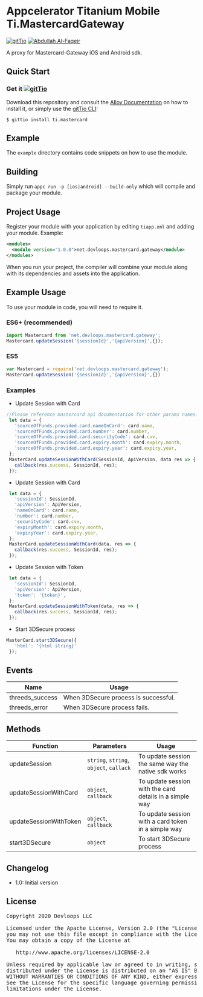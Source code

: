 # Appcelerator Titanium Mobile Ti.MastercardGateway

[![gitTio](http://gitt.io/badge.svg)](http://gitt.io/component/ti.mastercard) [![Abdullah Al-Faqeir](https://img.shields.io/badge/maintainer-Abdullah_Al_Faqeir-yellow.svg?style=flat-square)](https://github.com/abdullahfaqeir)

A proxy for Mastercard-Gateway iOS and Android sdk.


## Quick Start

### Get it [![gitTio](http://gitt.io/badge.png)](http://gitt.io/component/ti.mastercard)
Download this repository and consult the [Alloy Documentation](http://docs.appcelerator.com/titanium/latest/#!/guide/Alloy_XML_Markup-section-35621528_AlloyXMLMarkup-ImportingWidgets) on how to install it, or simply use the [gitTio CLI](http://gitt.io/cli):

`$ gittio install ti.mastercard`


## Example

The `example` directory contains code snippets on how to use the module.

## Building

Simply run `appc run -p [ios|android] --build-only` which will compile and package your module.

## Project Usage

Register your module with your application by editing `tiapp.xml` and adding your module.
Example:

```xml
<modules>
  <module version="1.0.0">net.devloops.mastercard.gateway</module>
</modules>
```

When you run your project, the compiler will combine your module along with its dependencies
and assets into the application.

## Example Usage

To use your module in code, you will need to require it.

### ES6+ (recommended)

```js
import Mastercard from 'net.devloops.mastercard.gateway';
Mastercard.updateSession('{sessionId}','{apiVersion}',{});
```

### ES5

```js
var Mastercard = require('net.devloops.mastercard.gateway');
Mastercard.updateSession('{sessionId}','{apiVersion}',{})
```

### Examples

- Update Session with Card
 ```javascript
 //Please reference mastercard api documentation for other params names.
  let data = {    
    'sourceOfFunds.provided.card.nameOnCard': card.name,
    'sourceOfFunds.provided.card.number': card.number,
    'sourceOfFunds.provided.card.securityCode': card.cvv,
    'sourceOfFunds.provided.card.expiry.month': card.expiry.month,
    'sourceOfFunds.provided.card.expiry.year': card.expiry.year,
  };
  MasterCard.updateSessionWithCard(SessionId, ApiVersion, data res => {
    callback(res.success, SessionId, res);
  });
```

- Update Session with Card
 ```javascript
  let data = {
    'sessionId': SessionId,
    'apiVersion': ApiVersion,
    'nameOnCard': card.name,
    'number': card.number,
    'securityCode': card.cvv,
    'expiryMonth': card.expiry.month,
    'expiryYear': card.expiry.year,
  };
  MasterCard.updateSessionWithCard(data, res => {
    callback(res.success, SessionId, res);
  });
```

- Update Session with Token
 ```javascript
  let data = {
    'sessionId': SessionId,
    'apiVersion': ApiVersion,
    'token': '{token}',    
  };
  MasterCard.updateSessionWithToken(data, res => {
    callback(res.success, SessionId, res);
  });
```

- Start 3DSecure process
 ```javascript
 MasterCard.start3DSecure({
    'html': '{html string}'
  });
 ```


## Events

| Name  | Usage |
| ---------  | ----------- |
| threeds_success     | When 3DSecure process is successful. |
| threeds_error       | When 3DSecure process fails. |


## Methods

| Function   | Parameters | Usage |
| ---------- | ---------- | ----- |
| updateSession           | `string`, `string`, `object`, `callack`   | To update session the same way the native sdk works |
| updateSessionWithCard   | `object`, `callback`   | To update session with the card details in a simple way |
| updateSessionWithToken  | `object`, `callback`      | To update session with a card token in a simple way  |
| start3DSecure           | `object`  | To start 3DSecure process |



## Changelog
* 1.0: Initial version


## License

<pre>
Copyright 2020 Devloops LLC

Licensed under the Apache License, Version 2.0 (the "License");
you may not use this file except in compliance with the License.
You may obtain a copy of the License at

   http://www.apache.org/licenses/LICENSE-2.0

Unless required by applicable law or agreed to in writing, software
distributed under the License is distributed on an "AS IS" BASIS,
WITHOUT WARRANTIES OR CONDITIONS OF ANY KIND, either express or implied.
See the License for the specific language governing permissions and
limitations under the License.
</pre>


